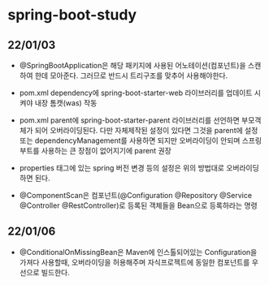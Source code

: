 # spring-boot-study


## 22/01/03
 - @SpringBootApplication은 해당 패키지에 사용된 어노테이션(컴포넌트)을 스캔하여 한데 모아준다. 
 그러므로 반드시 트리구조를 맞추어 사용해야한다.

 - pom.xml dependency에 spring-boot-starter-web 라이브러리를 업데이트 시켜야 내장 톰캣(was) 작동
 
 - pom.xml parent에 spring-boot-starter-parent 라이브러리를 선언하면 부모객체가 되어 오버라이딩된다.
 다만 자체제작된 설정이 있다면 그것을 parent에 설정 또는 dependencyManagement를 사용하면 되지만 오버라이딩이 안되며
 스프링부트를 사용하는 큰 장점이 없어지기에 parent 권장

 - properties 태그에 있는 spring 버전 변경 등의 설정은 위의 방법대로 오버라이딩하면 된다.

 - @ComponentScan은 컴포넌트(@Configuration @Repository @Service @Controller @RestController)로 등록된 객체들을 Bean으로 등록하라는 명령

## 22/01/06
 - @ConditionalOnMissingBean은 Maven에 인스톨되어있는 Configuration을 가져다 사용할때, 오버라이딩을 허용해주며 자식프로젝트에 동일한 컴포넌트를 우선으로 빌드한다.
 

